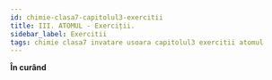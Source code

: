 ```yaml
---
id: chimie-clasa7-capitolul3-exercitii
title: III. ATOMUL - Exerciții.
sidebar_label: Exercitii
tags: chimie clasa7 invatare usoara capitolul3 exercitii atomul
---
```


**În curând**